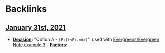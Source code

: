 
# Backlinks
## [January 31st, 2021](<January 31st, 2021.md>)
- **[Decision](<Decision.md>):** "Option A - `[E:](<E:.md>)`", used with [Evergreens/Evergreen Note example 3](<Evergreens/Evergreen Note example 3.md>)
            - **[Factors](<Factors.md>):**

